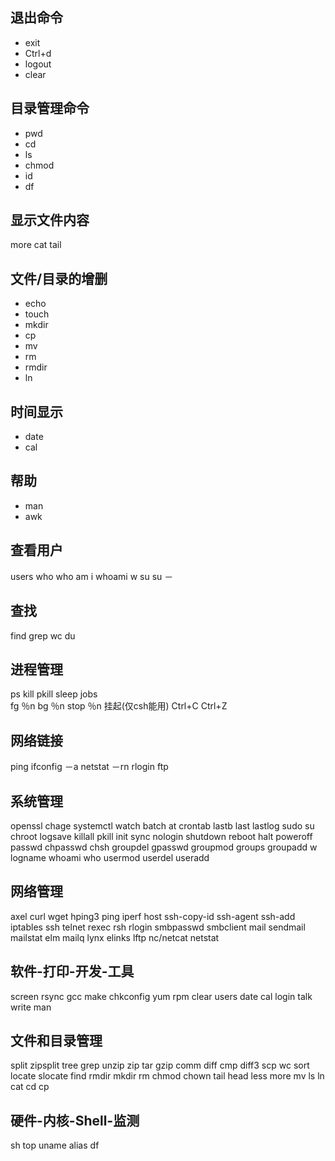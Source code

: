 ## 退出命令
* exit 
* Ctrl+d
* logout 
* clear 

## 目录管理命令 
* pwd 
* cd 
* ls  
* chmod  
* id 
* df 

## 显示文件内容 
more 
cat 
tail 

## 文件/目录的增删 
* echo  
* touch 
* mkdir 
* cp 
* mv 
* rm  
* rmdir 
* ln 
## 时间显示 
* date
* cal 

## 帮助
* man 
* awk 

## 查看用户 
users  who  who am i  whoami   w  su    su －    
## 查找 
find grep wc du 
## 进程管理 
ps kill pkill sleep jobs    
fg ％n 
bg ％n 
stop ％n 挂起(仅csh能用)
Ctrl+C 
Ctrl+Z 
## 网络链接 
ping ifconfig －a  netstat －rn  rlogin ftp
## 系统管理
openssl
chage
systemctl
watch  batch  at  crontab
lastb last lastlog
sudo  su
chroot
logsave
killall  pkill
init
sync
nologin
shutdown  reboot  halt  poweroff
passwd chpasswd
chsh
groupdel  gpasswd  groupmod  groups  groupadd
w logname whoami who
usermod  userdel  useradd
## 网络管理
axel  curl  wget
hping3  ping  iperf  host
ssh-copy-id  ssh-agent  ssh-add 
iptables 
ssh telnet
rexec  rsh  rlogin
smbpasswd  smbclient
mail  sendmail  mailstat  elm  mailq
lynx  elinks
lftp
nc/netcat
netstat
## 软件-打印-开发-工具
screen
rsync
gcc
make
chkconfig
yum
rpm
clear
users
date  cal
login
talk  write
man
## 文件和目录管理
split  zipsplit
tree
grep
unzip zip tar gzip
comm  diff  cmp  diff3
scp
wc
sort
locate  slocate find
rmdir  mkdir  rm
chmod  chown
tail head  less more
mv
ls
ln
cat
cd 
cp
## 硬件-内核-Shell-监测
sh
top
uname
alias
df